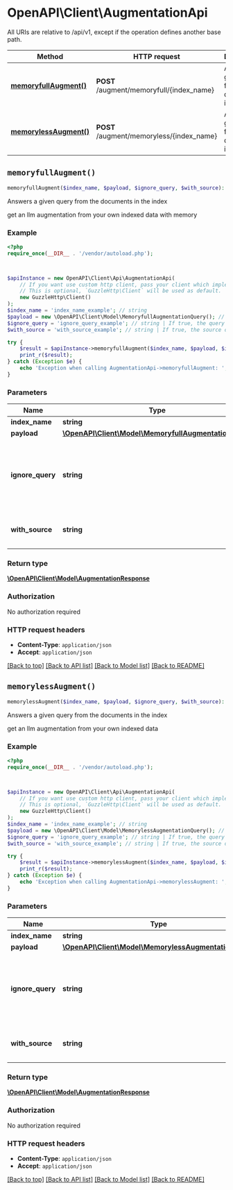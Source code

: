 # OpenAPI\Client\AugmentationApi

All URIs are relative to /api/v1, except if the operation defines another base path.

| Method | HTTP request | Description |
| ------------- | ------------- | ------------- |
| [**memoryfullAugment()**](AugmentationApi.md#memoryfullAugment) | **POST** /augment/memoryfull/{index_name} | Answers a given query from the documents in the index |
| [**memorylessAugment()**](AugmentationApi.md#memorylessAugment) | **POST** /augment/memoryless/{index_name} | Answers a given query from the documents in the index |


## `memoryfullAugment()`

```php
memoryfullAugment($index_name, $payload, $ignore_query, $with_source): \OpenAPI\Client\Model\AugmentationResponse
```

Answers a given query from the documents in the index

get an llm augmentation from your own indexed data with memory

### Example

```php
<?php
require_once(__DIR__ . '/vendor/autoload.php');



$apiInstance = new OpenAPI\Client\Api\AugmentationApi(
    // If you want use custom http client, pass your client which implements `GuzzleHttp\ClientInterface`.
    // This is optional, `GuzzleHttp\Client` will be used as default.
    new GuzzleHttp\Client()
);
$index_name = 'index_name_example'; // string
$payload = new \OpenAPI\Client\Model\MemoryfullAugmentationQuery(); // \OpenAPI\Client\Model\MemoryfullAugmentationQuery
$ignore_query = 'ignore_query_example'; // string | If true, the query is ignored and instead only the elasticsearch filter is applied
$with_source = 'with_source_example'; // string | If true, the source of the answer is returned

try {
    $result = $apiInstance->memoryfullAugment($index_name, $payload, $ignore_query, $with_source);
    print_r($result);
} catch (Exception $e) {
    echo 'Exception when calling AugmentationApi->memoryfullAugment: ', $e->getMessage(), PHP_EOL;
}
```

### Parameters

| Name | Type | Description  | Notes |
| ------------- | ------------- | ------------- | ------------- |
| **index_name** | **string**|  | |
| **payload** | [**\OpenAPI\Client\Model\MemoryfullAugmentationQuery**](../Model/MemoryfullAugmentationQuery.md)|  | |
| **ignore_query** | **string**| If true, the query is ignored and instead only the elasticsearch filter is applied | [optional] |
| **with_source** | **string**| If true, the source of the answer is returned | [optional] |

### Return type

[**\OpenAPI\Client\Model\AugmentationResponse**](../Model/AugmentationResponse.md)

### Authorization

No authorization required

### HTTP request headers

- **Content-Type**: `application/json`
- **Accept**: `application/json`

[[Back to top]](#) [[Back to API list]](../../README.md#endpoints)
[[Back to Model list]](../../README.md#models)
[[Back to README]](../../README.md)

## `memorylessAugment()`

```php
memorylessAugment($index_name, $payload, $ignore_query, $with_source): \OpenAPI\Client\Model\AugmentationResponse
```

Answers a given query from the documents in the index

get an llm augmentation from your own indexed data

### Example

```php
<?php
require_once(__DIR__ . '/vendor/autoload.php');



$apiInstance = new OpenAPI\Client\Api\AugmentationApi(
    // If you want use custom http client, pass your client which implements `GuzzleHttp\ClientInterface`.
    // This is optional, `GuzzleHttp\Client` will be used as default.
    new GuzzleHttp\Client()
);
$index_name = 'index_name_example'; // string
$payload = new \OpenAPI\Client\Model\MemorylessAugmentationQuery(); // \OpenAPI\Client\Model\MemorylessAugmentationQuery
$ignore_query = 'ignore_query_example'; // string | If true, the query is ignored and instead only the elasticsearch filter is applied
$with_source = 'with_source_example'; // string | If true, the source of the answer is returned

try {
    $result = $apiInstance->memorylessAugment($index_name, $payload, $ignore_query, $with_source);
    print_r($result);
} catch (Exception $e) {
    echo 'Exception when calling AugmentationApi->memorylessAugment: ', $e->getMessage(), PHP_EOL;
}
```

### Parameters

| Name | Type | Description  | Notes |
| ------------- | ------------- | ------------- | ------------- |
| **index_name** | **string**|  | |
| **payload** | [**\OpenAPI\Client\Model\MemorylessAugmentationQuery**](../Model/MemorylessAugmentationQuery.md)|  | |
| **ignore_query** | **string**| If true, the query is ignored and instead only the elasticsearch filter is applied | [optional] |
| **with_source** | **string**| If true, the source of the answer is returned | [optional] |

### Return type

[**\OpenAPI\Client\Model\AugmentationResponse**](../Model/AugmentationResponse.md)

### Authorization

No authorization required

### HTTP request headers

- **Content-Type**: `application/json`
- **Accept**: `application/json`

[[Back to top]](#) [[Back to API list]](../../README.md#endpoints)
[[Back to Model list]](../../README.md#models)
[[Back to README]](../../README.md)
